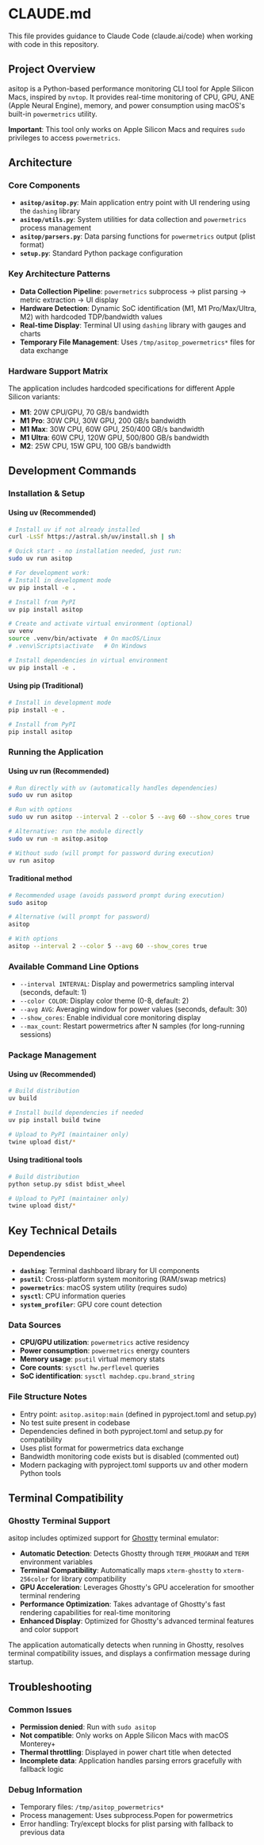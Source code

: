 # CLAUDE.md

This file provides guidance to Claude Code (claude.ai/code) when working with code in this repository.

## Project Overview

asitop is a Python-based performance monitoring CLI tool for Apple Silicon Macs, inspired by `nvtop`. It provides real-time monitoring of CPU, GPU, ANE (Apple Neural Engine), memory, and power consumption using macOS's built-in `powermetrics` utility.

**Important**: This tool only works on Apple Silicon Macs and requires `sudo` privileges to access `powermetrics`.

## Architecture

### Core Components

- **`asitop/asitop.py`**: Main application entry point with UI rendering using the `dashing` library
- **`asitop/utils.py`**: System utilities for data collection and `powermetrics` process management
- **`asitop/parsers.py`**: Data parsing functions for `powermetrics` output (plist format)
- **`setup.py`**: Standard Python package configuration

### Key Architecture Patterns

- **Data Collection Pipeline**: `powermetrics` subprocess → plist parsing → metric extraction → UI display
- **Hardware Detection**: Dynamic SoC identification (M1, M1 Pro/Max/Ultra, M2) with hardcoded TDP/bandwidth values
- **Real-time Display**: Terminal UI using `dashing` library with gauges and charts
- **Temporary File Management**: Uses `/tmp/asitop_powermetrics*` files for data exchange

### Hardware Support Matrix

The application includes hardcoded specifications for different Apple Silicon variants:
- **M1**: 20W CPU/GPU, 70 GB/s bandwidth
- **M1 Pro**: 30W CPU, 30W GPU, 200 GB/s bandwidth  
- **M1 Max**: 30W CPU, 60W GPU, 250/400 GB/s bandwidth
- **M1 Ultra**: 60W CPU, 120W GPU, 500/800 GB/s bandwidth
- **M2**: 25W CPU, 15W GPU, 100 GB/s bandwidth

## Development Commands

### Installation & Setup

#### Using uv (Recommended)
```bash
# Install uv if not already installed
curl -LsSf https://astral.sh/uv/install.sh | sh

# Quick start - no installation needed, just run:
sudo uv run asitop

# For development work:
# Install in development mode
uv pip install -e .

# Install from PyPI
uv pip install asitop

# Create and activate virtual environment (optional)
uv venv
source .venv/bin/activate  # On macOS/Linux
# .venv\Scripts\activate   # On Windows

# Install dependencies in virtual environment
uv pip install -e .
```

#### Using pip (Traditional)
```bash
# Install in development mode
pip install -e .

# Install from PyPI
pip install asitop
```

### Running the Application

#### Using uv run (Recommended)
```bash
# Run directly with uv (automatically handles dependencies)
sudo uv run asitop

# Run with options
sudo uv run asitop --interval 2 --color 5 --avg 60 --show_cores true

# Alternative: run the module directly
sudo uv run -m asitop.asitop

# Without sudo (will prompt for password during execution)
uv run asitop
```

#### Traditional method
```bash
# Recommended usage (avoids password prompt during execution)
sudo asitop

# Alternative (will prompt for password)
asitop

# With options
asitop --interval 2 --color 5 --avg 60 --show_cores true
```

### Available Command Line Options
- `--interval INTERVAL`: Display and powermetrics sampling interval (seconds, default: 1)
- `--color COLOR`: Display color theme (0-8, default: 2)
- `--avg AVG`: Averaging window for power values (seconds, default: 30)
- `--show_cores`: Enable individual core monitoring display
- `--max_count`: Restart powermetrics after N samples (for long-running sessions)

### Package Management

#### Using uv (Recommended)
```bash
# Build distribution
uv build

# Install build dependencies if needed
uv pip install build twine

# Upload to PyPI (maintainer only)
twine upload dist/*
```

#### Using traditional tools
```bash
# Build distribution
python setup.py sdist bdist_wheel

# Upload to PyPI (maintainer only)
twine upload dist/*
```

## Key Technical Details

### Dependencies
- **`dashing`**: Terminal dashboard library for UI components
- **`psutil`**: Cross-platform system monitoring (RAM/swap metrics)
- **`powermetrics`**: macOS system utility (requires sudo)
- **`sysctl`**: CPU information queries
- **`system_profiler`**: GPU core count detection

### Data Sources
- **CPU/GPU utilization**: `powermetrics` active residency
- **Power consumption**: `powermetrics` energy counters
- **Memory usage**: `psutil` virtual memory stats
- **Core counts**: `sysctl hw.perflevel` queries
- **SoC identification**: `sysctl machdep.cpu.brand_string`

### File Structure Notes
- Entry point: `asitop.asitop:main` (defined in pyproject.toml and setup.py)
- No test suite present in codebase
- Dependencies defined in both pyproject.toml and setup.py for compatibility
- Uses plist format for powermetrics data exchange
- Bandwidth monitoring code exists but is disabled (commented out)
- Modern packaging with pyproject.toml supports uv and other modern Python tools

## Terminal Compatibility

### Ghostty Terminal Support
asitop includes optimized support for [Ghostty](https://ghostty.org/) terminal emulator:
- **Automatic Detection**: Detects Ghostty through `TERM_PROGRAM` and `TERM` environment variables
- **Terminal Compatibility**: Automatically maps `xterm-ghostty` to `xterm-256color` for library compatibility
- **GPU Acceleration**: Leverages Ghostty's GPU acceleration for smoother terminal rendering
- **Performance Optimization**: Takes advantage of Ghostty's fast rendering capabilities for real-time monitoring
- **Enhanced Display**: Optimized for Ghostty's advanced terminal features and color support

The application automatically detects when running in Ghostty, resolves terminal compatibility issues, and displays a confirmation message during startup.

## Troubleshooting

### Common Issues
- **Permission denied**: Run with `sudo asitop`
- **Not compatible**: Only works on Apple Silicon Macs with macOS Monterey+
- **Thermal throttling**: Displayed in power chart title when detected
- **Incomplete data**: Application handles parsing errors gracefully with fallback logic

### Debug Information
- Temporary files: `/tmp/asitop_powermetrics*`
- Process management: Uses subprocess.Popen for powermetrics
- Error handling: Try/except blocks for plist parsing with fallback to previous data